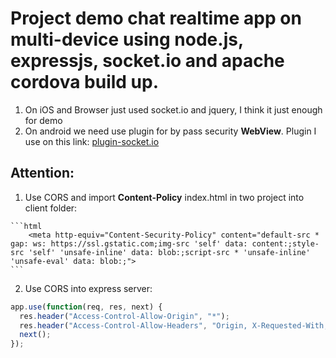 # Project demo chat realtime app on multi-device using node.js, expressjs, socket.io and apache cordova build up.

  1. On iOS and Browser just used socket.io and jquery, I think it just enough for demo
  2. On android we need use plugin for by pass security **WebView**. Plugin I use on this link: [plugin-socket.io](https://github.com/wf9a5m75/plugin-socket.io)

## Attention:
  1. Use CORS and import **Content-Policy** index.html in two project into client folder:

    ```html
        <meta http-equiv="Content-Security-Policy" content="default-src * gap: ws: https://ssl.gstatic.com;img-src 'self' data: content:;style-src 'self' 'unsafe-inline' data: blob:;script-src * 'unsafe-inline' 'unsafe-eval' data: blob:;">
    ```    
    
  2. Use CORS into express server:
  ```javascript
  app.use(function(req, res, next) {
    res.header("Access-Control-Allow-Origin", "*");
    res.header("Access-Control-Allow-Headers", "Origin, X-Requested-With, Content-Type, Accept");
    next();
  });
  ```
    
  
